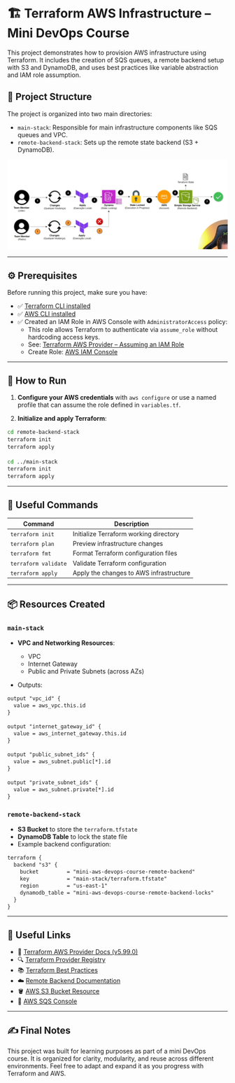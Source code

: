 # 🏗️ Terraform AWS Infrastructure – Mini DevOps Course

This project demonstrates how to provision AWS infrastructure using Terraform. It includes the creation of SQS queues, a remote backend setup with S3 and DynamoDB, and uses best practices like variable abstraction and IAM role assumption.

## 📁 Project Structure

The project is organized into two main directories:

- `main-stack`: Responsible for main infrastructure components like SQS queues and VPC.
- `remote-backend-stack`: Sets up the remote state backend (S3 + DynamoDB).

![Project Structure](image.png)

---

## ⚙️ Prerequisites

Before running this project, make sure you have:

- ✅ [Terraform CLI installed](https://developer.hashicorp.com/terraform/tutorials/aws-get-started/install-cli)
- ✅ [AWS CLI installed](https://docs.aws.amazon.com/cli/latest/userguide/getting-started-install.html)
- ✅ Created an IAM Role in AWS Console with `AdministratorAccess` policy:
  - This role allows Terraform to authenticate via `assume_role` without hardcoding access keys.
  - See: [Terraform AWS Provider – Assuming an IAM Role](https://registry.terraform.io/providers/hashicorp/aws/5.99.0/docs#assume-role)
  - Create Role: [AWS IAM Console](https://us-east-1.console.aws.amazon.com/iam/home?region=us-east-1#/roles/create)

---

## 🚀 How to Run

1. **Configure your AWS credentials** with `aws configure` or use a named profile that can assume the role defined in `variables.tf`.

2. **Initialize and apply Terraform**:

```bash
cd remote-backend-stack
terraform init
terraform apply

cd ../main-stack
terraform init
terraform apply
```

---

## 🧰 Useful Commands

| Command               | Description                              |
|----------------------|------------------------------------------|
| `terraform init`     | Initialize Terraform working directory   |
| `terraform plan`     | Preview infrastructure changes           |
| `terraform fmt`      | Format Terraform configuration files     |
| `terraform validate` | Validate Terraform configuration         |
| `terraform apply`    | Apply the changes to AWS infrastructure  |

---

## 📦 Resources Created

### `main-stack`

- **VPC and Networking Resources**:
  - VPC
  - Internet Gateway
  - Public and Private Subnets (across AZs)

- Outputs:
```hcl
output "vpc_id" {
  value = aws_vpc.this.id
}

output "internet_gateway_id" {
  value = aws_internet_gateway.this.id
}

output "public_subnet_ids" {
  value = aws_subnet.public[*].id
}

output "private_subnet_ids" {
  value = aws_subnet.private[*].id
}
```

### `remote-backend-stack`

- **S3 Bucket** to store the `terraform.tfstate`
- **DynamoDB Table** to lock the state file
- Example backend configuration:
```hcl
terraform {
  backend "s3" {
    bucket         = "mini-aws-devops-course-remote-backend"
    key            = "main-stack/terraform.tfstate"
    region         = "us-east-1"
    dynamodb_table = "mini-aws-devops-course-remote-backend-locks"
  }
}
```

---

## 🔗 Useful Links

- 📘 [Terraform AWS Provider Docs (v5.99.0)](https://registry.terraform.io/providers/hashicorp/aws/5.99.0/docs)
- 🔍 [Terraform Provider Registry](https://registry.terraform.io/browse/providers)
- 📚 [Terraform Best Practices](https://www.terraform-best-practices.com/)
- ☁️ [Remote Backend Documentation](https://developer.hashicorp.com/terraform/language/backend/remote)
- 🪣 [AWS S3 Bucket Resource](https://registry.terraform.io/providers/hashicorp/aws/5.99.0/docs/resources/s3_bucket)
- 📨 [AWS SQS Console](https://us-east-1.console.aws.amazon.com/sqs/v3/home?region=us-east-1#/queues)

---

## ✍️ Final Notes

This project was built for learning purposes as part of a mini DevOps course. It is organized for clarity, modularity, and reuse across different environments. Feel free to adapt and expand it as you progress with Terraform and AWS.
